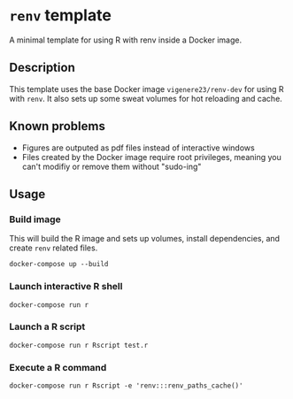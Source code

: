 # `renv` template

A minimal template for using R with renv inside a Docker image.

## Description

This template uses the base Docker image `vigenere23/renv-dev` for using R with `renv`. It also sets up some sweat volumes for hot reloading and cache.

## Known problems

- Figures are outputed as pdf files instead of interactive windows
- Files created by the Docker image require root privileges, meaning you can't modifiy or remove them without "sudo-ing"

## Usage

### Build image

This will build the R image and sets up volumes, install dependencies, and create `renv` related files.

```shell
docker-compose up --build
```

### Launch interactive R shell

```shell
docker-compose run r
```

### Launch a R script

```shell
docker-compose run r Rscript test.r
```

### Execute a R command

```shell
docker-compose run r Rscript -e 'renv:::renv_paths_cache()'
```
